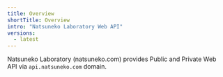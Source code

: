 ```yaml
---
title: Overview
shortTitle: Overview
intro: "Natsuneko Laboratory Web API"
versions:
  - latest
---
```


Natsuneko Laboratory (natsuneko.com) provides Public and Private Web API via `api.natsuneko.com` domain.
